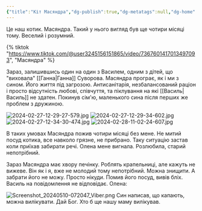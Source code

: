 ```yaml
---
{"title":"Кіт Масяндра","dg-publish":true,"dg-metatags":null,"dg-home":null,"permalink":"/kit-masyandra/","dgPassFrontmatter":true,"noteIcon":""}
---
```



Це наш котик. Масяндра. Такий у нього вигляд був ще чотири місяці тому. Веселий і розумний. 

{% tiktok "https://www.tiktok.com/@user3245156151865/video/7367601417013497093", "Масяндра" %}


Зараз, залишившись один на один з Василем, одним з дітей, що "виховала" [[Ганна\|Ганна]] Суворова. Масяндра програє, як і ми з сином. Його життя під загрозою. Антисанітарія, незбалансований раціон і просто відсутність любові, співчуття, та піклування на які [[Василь\|Василь]] не здатен. Покинув сім'ю, маленького сина після перших же проблем з дружиною.



![2024-02-27-12-29-27-579.jpg](/img/user/2024-02-27-12-29-27-579.jpg)
![2024-02-27-12-29-34-602.jpg](/img/user/2024-02-27-12-29-34-602.jpg)
![2024-02-27-12-34-30-474.jpg](/img/user/2024-02-27-12-34-30-474.jpg)
![2024-02-28-11-02-24-607.jpg](/img/user/2024-02-28-11-02-24-607.jpg)

В таких умовах Масяндра пожив чотири місяці без мене. Не митий посуд котика, все навколо грязне, не прибрано. Таку ситуацію застав коли приїхав забирати речі. Олена мене вигнала. Розлюбила, старий непотрібний.

Зараз Масяндра має хвору печінку. Роблять крапельниці, але кажуть не вижеве. Він як і я, вже не молодий тому непотрібний. Можна знищити. А забрати його не можу. Просто нікуди. Помив його посуд, вивів бліх. Василь на повідомлення не відповідає. Олена:

![Screenshot_20240510-072047_Viber.png](/img/user/Screenshot_20240510-072047_Viber.png)
Син написав, що капають, можна вилікувати. Дай Бог. Хто б ще нашу маму вилікував.